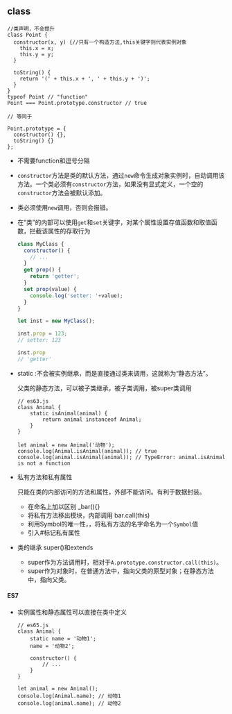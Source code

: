 ## class

```
//类声明，不会提升
class Point {
  constructor(x, y) {//只有一个构造方法,this关键字则代表实例对象
    this.x = x;
    this.y = y;
  }

  toString() {
    return '(' + this.x + ', ' + this.y + ')';
  }
}
typeof Point // "function"
Point === Point.prototype.constructor // true

// 等同于

Point.prototype = {
  constructor() {},
  toString() {}
};
```

- 不需要function和逗号分隔

- `constructor`方法是类的默认方法，通过`new`命令生成对象实例时，自动调用该方法。一个类必须有`constructor`方法，如果没有显式定义，一个空的`constructor`方法会被默认添加。

- 类必须使用`new`调用，否则会报错。

- 在“类”的内部可以使用`get`和`set`关键字，对某个属性设置存值函数和取值函数，拦截该属性的存取行为

  ```javascript
  class MyClass {
    constructor() {
      // ...
    }
    get prop() {
      return 'getter';
    }
    set prop(value) {
      console.log('setter: '+value);
    }
  }
  
  let inst = new MyClass();
  
  inst.prop = 123;
  // setter: 123
  
  inst.prop
  // 'getter'
  ```

- static :不会被实例继承，而是直接通过类来调用，这就称为“静态方法”。

  父类的静态方法，可以被子类继承，被子类调用，被super类调用

  ```
  // es63.js
  class Animal {
      static isAnimal(animal) {
          return animal instanceof Animal;
      }
  }
  
  let animal = new Animal('动物');
  console.log(Animal.isAnimal(animal)); // true
  console.log(animal.isAnimal(animal)); // TypeError: animal.isAnimal is not a function
  ```

- 私有方法和私有属性

  只能在类的内部访问的方法和属性，外部不能访问。有利于数据封装。

  - 在命名上加以区别 _bar(){}
  - 将私有方法移出模块，内部调用 bar.call(this)
  - 利用Symbol的唯一性，，将私有方法的名字命名为一个`Symbol`值
  - 引入#标记私有属性

- 类的继承 super()和extends

  - super作为方法调用时，相对于`A.prototype.constructor.call(this)`。
  - super作为对象时，在普通方法中，指向父类的原型对象；在静态方法中，指向父类。



#### ES7

- 实例属性和静态属性可以直接在类中定义

  ```
  // es65.js
  class Animal {
      static name = '动物1';
      name = '动物2';
  
      constructor() {
          // ...
      }
  }
  
  let animal = new Animal();
  console.log(Animal.name); // 动物1
  console.log(animal.name); // 动物2
  
  ```

  
